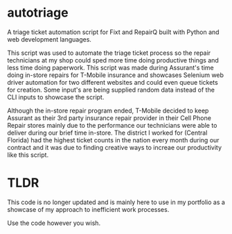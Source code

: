 # autotriage
A triage ticket automation script for Fixt and RepairQ built with Python and web development languages.

This script was used to automate the triage ticket process so the repair technicians at my shop could sped more time doing productive things and less time doing paperwork. This script was made during Assurant's time doing in-store repairs for T-Mobile insurance and showcases Selenium web driver automation for two different websites and could even queue tickets for creation. Some input's are being supplied random data instead of the CLI inputs to showcase the script.

Although the in-store repair program ended, T-Mobile decided to keep Assurant as their 3rd party insurance repair provider in their Cell Phone Repair stores mainly due to the performance our technicians were able to deliver during our brief time in-store. The district I worked for (Central Florida) had the highest ticket counts in the nation every month during our contract and it was due to finding creative ways to increae our productivity like this script.

# TLDR 
This code is no longer updated and is mainly here to use in my portfolio as a showcase of my approach to inefficient work processes.

Use the code however you wish.
